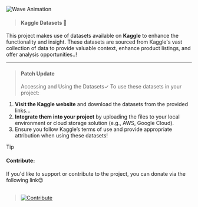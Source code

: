 ![Wave Animation](https://capsule-render.vercel.app/api?type=waving&color=c0c0c0&height=150&section=header)

> #### Kaggle Datasets 💫

This project makes use of datasets available on **Kaggle** to enhance the functionality and insight. These datasets are sourced from Kaggle's vast collection of data to provide valuable context, enhance product listings, and offer analysis opportunities..!

---
> #### Patch Update
> Accessing and Using the Datasets✓
To use these datasets in your project:
1. **Visit the Kaggle website** and download the datasets from the provided links...
2. **Integrate them into your project** by uploading the files to your local environment or cloud storage solution (e.g., AWS, Google Cloud).
3. Ensure you follow Kaggle’s terms of use and provide appropriate attribution when using these datasets!

> [!TIP]
> #### Contribute:
> If you'd like to support or contribute to the project, you can donate via the following link😉
> <br>
> <br>

> [![Contribute](https://img.shields.io/badge/Contribute-Donate-purple)](https://razorpay.me/@mohitbhadra)

